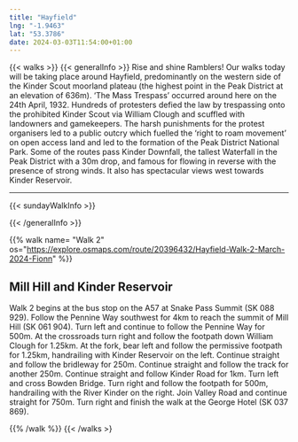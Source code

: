 ```yaml
---
title: "Hayfield"
lng: "-1.9463"
lat: "53.3786"
date: 2024-03-03T11:54:00+01:00
---
```


{{< walks >}}
{{< generalInfo >}}
Rise and shine Ramblers! Our walks today will be taking place around Hayfield, 
predominantly on the western side of the Kinder Scout moorland plateau (the highest point 
in the Peak District at an elevation of 636m). ‘The Mass Trespass’ occurred around here on 
the 24th April, 1932. Hundreds of protesters defied the law by trespassing onto the prohibited 
Kinder Scout via William Clough and scuffled with landowners and gamekeepers. The harsh 
punishments for the protest organisers led to a public outcry which fuelled the ‘right to roam 
movement’ on open access land and led to the formation of the Peak District National Park. 
Some of the routes pass Kinder Downfall, the tallest Waterfall in the Peak District with a 
30m drop, and famous for flowing in reverse with the presence of strong winds. It also has
spectacular views west towards Kinder Reservoir.

<hr>
{{< sundayWalkInfo >}}

{{< /generalInfo >}}



{{% walk name= "Walk 2" os="https://explore.osmaps.com/route/20396432/Hayfield-Walk-2-March-2024-Fionn" %}}

## Mill Hill and Kinder Reservoir

Walk 2 begins at the bus stop on the A57 at Snake Pass Summit (SK 
088 929). Follow the Pennine Way southwest for 4km to reach the 
summit of Mill Hill (SK 061 904). Turn left and continue to follow 
the Pennine Way for 500m. At the crossroads turn right and follow 
the footpath down William Clough for 1.25km. At the fork, bear left 
and follow the permissive footpath for 1.25km, handrailing with 
Kinder Reservoir on the left. Continue straight and follow the 
bridleway for 250m. Continue straight and follow the track for
another 250m. Continue straight and follow Kinder Road for 1km. 
Turn left and cross Bowden Bridge. Turn right and follow the 
footpath for 500m, handrailing with the River Kinder on the right. 
Join Valley Road and continue straight for 750m. Turn right and 
finish the walk at the George Hotel (SK 037 869). 

{{% /walk %}}
{{< /walks >}
